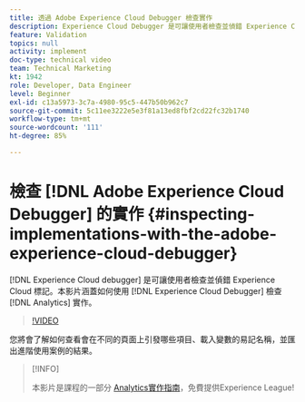 ```yaml
---
title: 透過 Adobe Experience Cloud Debugger 檢查實作
description: Experience Cloud Debugger 是可讓使用者檢查並偵錯 Experience Cloud 標記的工具。本影片涵蓋如何使用 Experience Cloud Debugger 檢查 Analytics 實作。
feature: Validation
topics: null
activity: implement
doc-type: technical video
team: Technical Marketing
kt: 1942
role: Developer, Data Engineer
level: Beginner
exl-id: c13a5973-3c7a-4980-95c5-447b50b962c7
source-git-commit: 5c11ee3222e5e3f81a13ed8fbf2cd22fc32b1740
workflow-type: tm+mt
source-wordcount: '111'
ht-degree: 85%

---
```


# 檢查 [!DNL Adobe Experience Cloud Debugger] 的實作 {#inspecting-implementations-with-the-adobe-experience-cloud-debugger}

[!DNL Experience Cloud debugger] 是可讓使用者檢查並偵錯 Experience Cloud 標記。本影片涵蓋如何使用 [!DNL Experience Cloud Debugger] 檢查 [!DNL Analytics] 實作。

>[!VIDEO](https://video.tv.adobe.com/v/23878/?quality=12)

您將會了解如何查看會在不同的頁面上引發哪些項目、載入變數的易記名稱，並匯出進階使用案例的結果。

>[!INFO]
>
> 本影片是課程的一部分 [Analytics實作指南](https://experienceleague.adobe.com/?recommended=Analytics-D-1-2019.1)，免費提供Experience League!